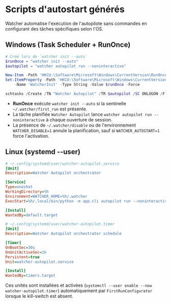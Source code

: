 # Scripts d'autostart générés

Watcher automatise l'exécution de l'autopilote sans commandes en configurant des tâches spécifiques selon l'OS.

## Windows (Task Scheduler + RunOnce)

```powershell
# Créé lors de `watcher init --auto`
$runOnce = "watcher init --auto"
$autopilot = "watcher autopilot run --noninteractive"

New-Item -Path 'HKCU:\Software\Microsoft\Windows\CurrentVersion\RunOnce' -Force | Out-Null
Set-ItemProperty -Path 'HKCU:\Software\Microsoft\Windows\CurrentVersion\RunOnce' `
    -Name 'WatcherInit' -Type String -Value $runOnce -Force

schtasks /Create /TN "Watcher Autopilot" /TR $autopilot /SC ONLOGON /F
```

- **RunOnce** exécute `watcher init --auto` si la sentinelle `~/.watcher/first_run` est présente.
- La tâche planifiée `Watcher Autopilot` lance `watcher autopilot run --noninteractive` à chaque ouverture de session.
- La présence de `~/.watcher/disable` ou de l'environnement `WATCHER_DISABLE=1` annule la planification, sauf si `WATCHER_AUTOSTART=1` force l'activation.

## Linux (systemd --user)

```ini
# ~/.config/systemd/user/watcher-autopilot.service
[Unit]
Description=Watcher Autopilot orchestrator

[Service]
Type=oneshot
WorkingDirectory=%h
Environment=WATCHER_HOME=%h/.watcher
ExecStart=%h/.local/bin/python -m app.cli autopilot run --noninteractive

[Install]
WantedBy=default.target
```

```ini
# ~/.config/systemd/user/watcher-autopilot.timer
[Unit]
Description=Watcher Autopilot orchestrator schedule

[Timer]
OnBootSec=30s
OnUnitActiveSec=1h
Persistent=true
Unit=watcher-autopilot.service

[Install]
WantedBy=timers.target
```

Ces unités sont installées et activées (`systemctl --user enable --now watcher-autopilot.timer`) automatiquement par `FirstRunConfigurator` lorsque le kill-switch est absent.
